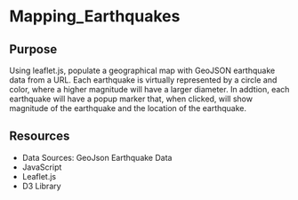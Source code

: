 # Mapping_Earthquakes

## Purpose
Using leaflet.js, populate a geographical map with GeoJSON earthquake data from a URL.   Each earthquake is virtually represented by a circle and color, where a higher
magnitude will have a larger diameter.  In addtion, each earthquake will have a popup marker that, when clicked, will show magnitude of the earthquake and the location of the earthquake.

## Resources
- Data Sources: GeoJson Earthquake Data
- JavaScript 
- Leaflet.js
- D3 Library
